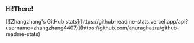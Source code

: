 <h3>Hi!There!</h3>
[![Zhangzhang's GitHub stats](https://github-readme-stats.vercel.app/api?username=zhangzhang4407)](https://github.com/anuraghazra/github-readme-stats)
